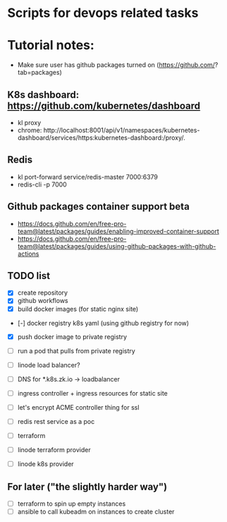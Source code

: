 # Scripts for devops related tasks

# Tutorial notes:
- Make sure user has github packages turned on (https://github.com/<user>?tab=packages)

## K8s dashboard: https://github.com/kubernetes/dashboard
- kl proxy
- chrome: http://localhost:8001/api/v1/namespaces/kubernetes-dashboard/services/https:kubernetes-dashboard:/proxy/.

## Redis
- kl port-forward service/redis-master 7000:6379
- redis-cli -p 7000

## Github packages container support beta
- https://docs.github.com/en/free-pro-team@latest/packages/guides/enabling-improved-container-support
- https://docs.github.com/en/free-pro-team@latest/packages/guides/using-github-packages-with-github-actions

## TODO list
- [x] create repository
- [x] github workflows
- [x] build docker images (for static nginx site)
- [-] docker registry k8s yaml (using github registry for now)
- [x] push docker image to private registry
- [ ] run a pod that pulls from private registry
- [ ] linode load balancer?
- [ ] DNS for *.k8s.zk.io -> loadbalancer
- [ ] ingress controller + ingress resources for static site
- [ ] let's encrypt ACME controller thing for ssl
- [ ] redis rest service as a poc

- [ ] terraform
- [ ] linode terraform provider
- [ ] linode k8s provider


## For later ("the slightly harder way")
- [ ] terraform to spin up empty instances
- [ ] ansible to call kubeadm on instances to create cluster
